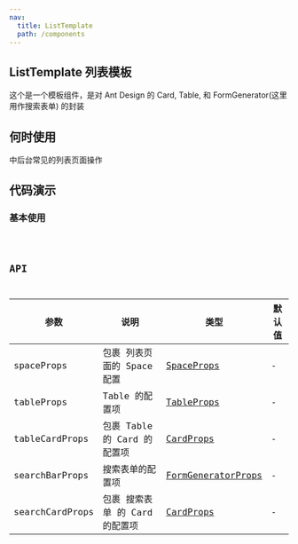 ```yaml
---
nav:
  title: ListTemplate
  path: /components
---
```


## ListTemplate 列表模板

这个是一个模板组件，是对 Ant Design 的 Card, Table, 和 FormGenerator(这里用作搜索表单) 的封装

## 何时使用

中后台常见的列表页面操作

## 代码演示

### 基本使用

<code src="../demos/ListTemplateDemo1.tsx"  title="简单的使用">

## API

| 参数 | 说明 | 类型 | 默认值 |
| --- | --- | --- | --- |
| spaceProps | 包裹 列表页面的 Space 配置 | [SpaceProps](https://ant-design.gitee.io/components/space-cn/#API) | - |
| tableProps | Table 的配置项 | [TableProps](https://ant-design.gitee.io/components/table-cn/#Table) | - |
| tableCardProps | 包裹 Table 的 Card 的配置项 | [CardProps](https://ant-design.gitee.io/components/card-cn/#Card) | - |
| searchBarProps | 搜索表单的配置项 | [FormGeneratorProps](/components/form-items-builder#formitemconfig-api) | - |
| searchCardProps | 包裹 搜索表单 的 Card 的配置项 | [CardProps](https://ant-design.gitee.io/components/card-cn/#Card) | - |
